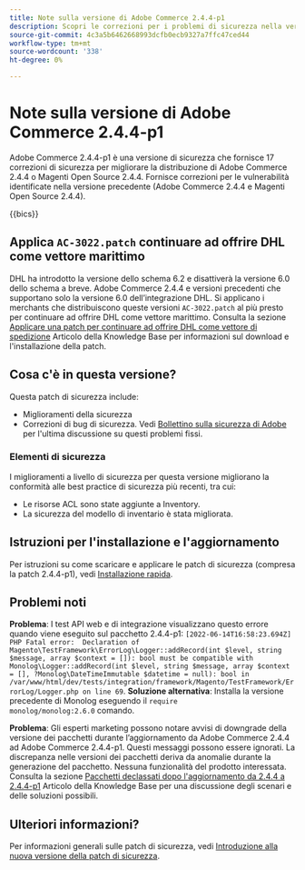 ```yaml
---
title: Note sulla versione di Adobe Commerce 2.4.4-p1
description: Scopri le correzioni per i problemi di sicurezza nella versione 2.4.4-p1 di Adobe Commerce.
source-git-commit: 4c3a5b6462668993dcfb0ecb9327a7ffc47ced44
workflow-type: tm+mt
source-wordcount: '338'
ht-degree: 0%

---
```



# Note sulla versione di Adobe Commerce 2.4.4-p1

Adobe Commerce 2.4.4-p1 è una versione di sicurezza che fornisce 17 correzioni di sicurezza per migliorare la distribuzione di Adobe Commerce 2.4.4 o Magenti Open Source 2.4.4. Fornisce correzioni per le vulnerabilità identificate nella versione precedente (Adobe Commerce 2.4.4 e Magenti Open Source 2.4.4).

{{bics}}

## Applica `AC-3022.patch` continuare ad offrire DHL come vettore marittimo

DHL ha introdotto la versione dello schema 6.2 e disattiverà la versione 6.0 dello schema a breve. Adobe Commerce 2.4.4 e versioni precedenti che supportano solo la versione 6.0 dell’integrazione DHL. Si applicano i merchants che distribuiscono queste versioni `AC-3022.patch` al più presto per continuare ad offrire DHL come vettore marittimo. Consulta la sezione [Applicare una patch per continuare ad offrire DHL come vettore di spedizione](https://support.magento.com/hc/en-us/articles/7707818131597-Apply-a-patch-to-continue-offering-DHL-as-shipping-carrier) Articolo della Knowledge Base per informazioni sul download e l&#39;installazione della patch.

## Cosa c&#39;è in questa versione?

Questa patch di sicurezza include:

* Miglioramenti della sicurezza
* Correzioni di bug di sicurezza. Vedi [Bollettino sulla sicurezza di Adobe](https://helpx.adobe.com/security/products/magento/apsb22-38.html) per l&#39;ultima discussione su questi problemi fissi.

### Elementi di sicurezza

I miglioramenti a livello di sicurezza per questa versione migliorano la conformità alle best practice di sicurezza più recenti, tra cui:

* Le risorse ACL sono state aggiunte a Inventory.
* La sicurezza del modello di inventario è stata migliorata.

## Istruzioni per l&#39;installazione e l&#39;aggiornamento

Per istruzioni su come scaricare e applicare le patch di sicurezza (compresa la patch 2.4.4-p1), vedi [Installazione rapida](../../../installation/composer.md).

## Problemi noti

**Problema**: I test API web e di integrazione visualizzano questo errore quando viene eseguito sul pacchetto 2.4.4-p1: `[2022-06-14T16:58:23.694Z] PHP Fatal error:  Declaration of Magento\TestFramework\ErrorLog\Logger::addRecord(int $level, string $message, array $context = []): bool must be compatible with Monolog\Logger::addRecord(int $level, string $message, array $context = [], ?Monolog\DateTimeImmutable $datetime = null): bool in /var/www/html/dev/tests/integration/framework/Magento/TestFramework/ErrorLog/Logger.php on line 69`. **Soluzione alternativa**: Installa la versione precedente di Monolog eseguendo il `require monolog/monolog:2.6.0` comando. <!-- AC-3651-->

**Problema**: Gli esperti marketing possono notare avvisi di downgrade della versione dei pacchetti durante l’aggiornamento da Adobe Commerce 2.4.4 ad Adobe Commerce 2.4.4-p1. Questi messaggi possono essere ignorati. La discrepanza nelle versioni dei pacchetti deriva da anomalie durante la generazione del pacchetto. Nessuna funzionalità del prodotto interessata. Consulta la sezione [Pacchetti declassati dopo l&#39;aggiornamento da 2.4.4 a 2.4.4-p1](https://support.magento.com/hc/en-us/articles/8214752983949)  Articolo della Knowledge Base per una discussione degli scenari e delle soluzioni possibili.

## Ulteriori informazioni?

Per informazioni generali sulle patch di sicurezza, vedi [Introduzione alla nuova versione della patch di sicurezza](https://community.magento.com/t5/Magento-DevBlog/Introducing-the-New-Security-Patch-Release/ba-p/141287).

